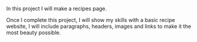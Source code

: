 In this project I will make a recipes page.

Once I complete this project, I will show my skills with a basic recipe website, I will include paragraphs, headers, images and links to make it the most beauty possible.